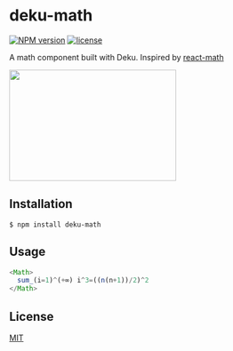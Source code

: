 
# deku-math
[![NPM version][npm-image]][npm-url]
[![license][license-image]][license-url]

A math component built with Deku. Inspired by [react-math](https://github.com/cezary/react-math)

<img src="https://cldup.com/b35s3wRtSw.png" width="300" height="200">

## Installation

    $ npm install deku-math

## Usage

```js
<Math>
  sum_(i=1)^(+∞) i^3=((n(n+1))/2)^2
</Math>
```

## License

[MIT](https://tldrlegal.com/license/mit-license)

[npm-image]: https://img.shields.io/npm/v/deku-math.svg?style=flat-square
[npm-url]: https://npmjs.org/package/deku-math
[license-image]: https://img.shields.io/npm/l/express.svg
[license-url]: https://tldrlegal.com/license/mit-license
